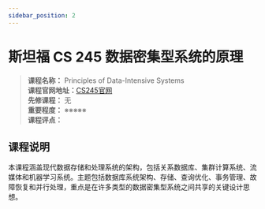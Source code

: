 ```yaml
---
sidebar_position: 2
---
```


# 斯坦福 CS 245 数据密集型系统的原理




>**课程名称：** Principles of Data-Intensive Systems     
**课程官网地址：**[CS245官网](https://web.stanford.edu/class/cs245/)  
**先修课程：** 无  
**重要程度：** ※※※※※  
**课程评点：** 

## 课程说明
本课程涵盖现代数据存储和处理系统的架构，包括关系数据库、集群计算系统、流媒体和机器学习系统。主题包括数据库系统架构、存储、查询优化、事务管理、故障恢复和并行处理，重点是在许多类型的数据密集型系统之间共享的关键设计思想。

<Comment></Comment>
